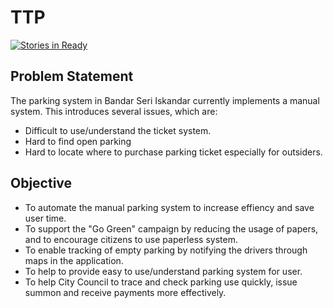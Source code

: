 # TTP

[![Stories in Ready](https://badge.waffle.io/khursani8/TTP.svg?label=ready&title=Ready)](http://waffle.io/khursani8/TTP)

## Problem Statement

The parking system in Bandar Seri Iskandar currently implements a manual system. This introduces several issues, which are:

* Difficult to use/understand the ticket system.
* Hard to find open parking
* Hard to locate where to purchase parking ticket especially for outsiders.

## Objective

* To automate the manual parking system to increase effiency and save user time.
* To support the "Go Green" campaign by reducing the usage of papers, and to encourage citizens to use paperless system.
* To enable tracking of empty parking by notifying the drivers through maps in the application.
* To help to provide easy to use/understand parking system for user.
* To help City Council to trace and check parking use quickly, issue summon and receive payments more effectively.
